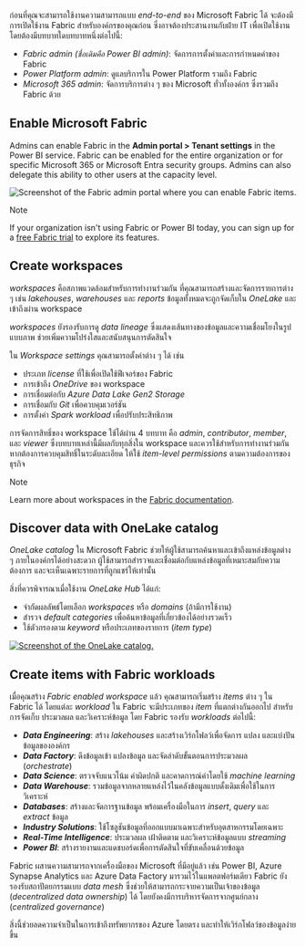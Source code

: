 
ก่อนที่คุณจะสามารถใช้งานความสามารถแบบ _end-to-end_ ของ Microsoft Fabric ได้ จะต้องมีการเปิดใช้งาน Fabric สำหรับองค์กรของคุณก่อน ซึ่งอาจต้องประสานงานกับฝ่าย IT เพื่อเปิดใช้งาน โดยต้องมีบทบาทใดบทบาทหนึ่งต่อไปนี้:

- _Fabric admin (ชื่อเดิมคือ Power BI admin)_: จัดการการตั้งค่าและการกำหนดค่าของ Fabric
- _Power Platform admin_: ดูแลบริการใน Power Platform รวมถึง Fabric
- _Microsoft 365 admin_: จัดการบริการต่าง ๆ ของ Microsoft ทั่วทั้งองค์กร ซึ่งรวมถึง Fabric ด้วย

## Enable Microsoft Fabric

Admins can enable Fabric in the **Admin portal > Tenant settings** in the Power BI service. Fabric can be enabled for the entire organization or for specific Microsoft 365 or Microsoft Entra security groups. Admins can also delegate this ability to other users at the capacity level.

![Screenshot of the Fabric admin portal where you can enable Fabric items.](https://learn.microsoft.com/en-us/training/wwl/introduction-end-analytics-use-microsoft-fabric/media/enable-fabric.png)

Note

If your organization isn't using Fabric or Power BI today, you can sign up for a [free Fabric trial](https://learn.microsoft.com/en-us/fabric/get-started/fabric-trial) to explore its features.

## Create workspaces

_workspaces_ คือสภาพแวดล้อมสำหรับการทำงานร่วมกัน ที่คุณสามารถสร้างและจัดการรายการต่าง ๆ เช่น _lakehouses_, _warehouses_ และ _reports_ ข้อมูลทั้งหมดจะถูกจัดเก็บใน _OneLake_ และเข้าถึงผ่าน workspace

_workspaces_ ยังรองรับการดู _data lineage_ ซึ่งแสดงเส้นทางของข้อมูลและความเชื่อมโยงในรูปแบบภาพ ช่วยเพิ่มความโปร่งใสและสนับสนุนการตัดสินใจ

ใน _Workspace settings_ คุณสามารถตั้งค่าต่าง ๆ ได้ เช่น

- ประเภท _license_ ที่ใช้เพื่อเปิดใช้ฟีเจอร์ของ Fabric
- การเข้าถึง _OneDrive_ ของ workspace
- การเชื่อมต่อกับ _Azure Data Lake Gen2 Storage_
- การเชื่อมกับ _Git_ เพื่อควบคุมเวอร์ชัน
- การตั้งค่า _Spark workload_ เพื่อปรับประสิทธิภาพ

การจัดการสิทธิ์ของ workspace ใช้ได้ผ่าน 4 บทบาท คือ _admin_, _contributor_, _member_, และ _viewer_ ซึ่งบทบาทเหล่านี้มีผลกับทุกสิ่งใน workspace และควรใช้สำหรับการทำงานร่วมกัน หากต้องการควบคุมสิทธิ์ในระดับละเอียด ให้ใช้ _item-level permissions_ ตามความต้องการของธุรกิจ

Note

Learn more about workspaces in the [Fabric documentation](https://learn.microsoft.com/en-us/fabric/get-started/workspaces).

## Discover data with OneLake catalog

_OneLake catalog_ ใน Microsoft Fabric ช่วยให้ผู้ใช้สามารถค้นหาและเข้าถึงแหล่งข้อมูลต่าง ๆ ภายในองค์กรได้อย่างสะดวก ผู้ใช้สามารถสำรวจและเชื่อมต่อกับแหล่งข้อมูลที่เหมาะสมกับความต้องการ และจะเห็นเฉพาะรายการที่ถูกแชร์ให้เท่านั้น

สิ่งที่ควรพิจารณาเมื่อใช้งาน _OneLake Hub_ ได้แก่:

- จำกัดผลลัพธ์โดยเลือก _workspaces_ หรือ _domains_ (ถ้ามีการใช้งาน)
- สำรวจ _default categories_ เพื่อค้นหาข้อมูลที่เกี่ยวข้องได้อย่างรวดเร็ว
- ใช้ตัวกรองตาม _keyword_ หรือประเภทของรายการ (_item type_)

[![Screenshot of the OneLake catalog.](https://learn.microsoft.com/en-us/training/wwl/introduction-end-analytics-use-microsoft-fabric/media/onelake-catalog.png)](https://learn.microsoft.com/en-us/training/wwl/introduction-end-analytics-use-microsoft-fabric/media/onelake-catalog.png#lightbox)

## Create items with Fabric workloads

เมื่อคุณสร้าง _Fabric enabled workspace_ แล้ว คุณสามารถเริ่มสร้าง _items_ ต่าง ๆ ใน Fabric ได้ โดยแต่ละ _workload_ ใน Fabric จะมีประเภทของ _item_ ที่แตกต่างกันออกไป สำหรับการจัดเก็บ ประมวลผล และวิเคราะห์ข้อมูล โดย Fabric รองรับ _workloads_ ต่อไปนี้:

- **_Data Engineering_**: สร้าง _lakehouses_ และสร้างเวิร์กโฟลว์เพื่อจัดการ แปลง และแบ่งปันข้อมูลขององค์กร
- **_Data Factory_**: ดึงข้อมูลเข้า แปลงข้อมูล และจัดลำดับขั้นตอนการประมวลผล (_orchestrate_)
- **_Data Science_**: ตรวจจับแนวโน้ม ค่าผิดปกติ และคาดการณ์ค่าโดยใช้ _machine learning_
- **_Data Warehouse_**: รวมข้อมูลจากหลายแหล่งไว้ในคลังข้อมูลแบบดั้งเดิมเพื่อใช้ในการวิเคราะห์
- **_Databases_**: สร้างและจัดการฐานข้อมูล พร้อมเครื่องมือในการ _insert_, _query_ และ _extract_ ข้อมูล
- **_Industry Solutions_**: ใช้โซลูชันข้อมูลที่ออกแบบมาเฉพาะสำหรับอุตสาหกรรมโดยเฉพาะ
- **_Real-Time Intelligence_**: ประมวลผล เฝ้าติดตาม และวิเคราะห์ข้อมูลแบบ _streaming_
- **_Power BI_**: สร้างรายงานและแดชบอร์ดเพื่อการตัดสินใจที่ขับเคลื่อนด้วยข้อมูล

Fabric ผสานความสามารถจากเครื่องมือของ Microsoft ที่มีอยู่แล้ว เช่น Power BI, Azure Synapse Analytics และ Azure Data Factory มารวมไว้ในแพลตฟอร์มเดียว Fabric ยังรองรับสถาปัตยกรรมแบบ _data mesh_ ซึ่งช่วยให้สามารถกระจายความเป็นเจ้าของข้อมูล (_decentralized data ownership_) ได้ โดยยังคงมีการบริหารจัดการจากศูนย์กลาง (_centralized governance_)

สิ่งนี้ช่วยลดความจำเป็นในการเข้าถึงทรัพยากรของ Azure โดยตรง และทำให้เวิร์กโฟลว์ของข้อมูลง่ายขึ้น